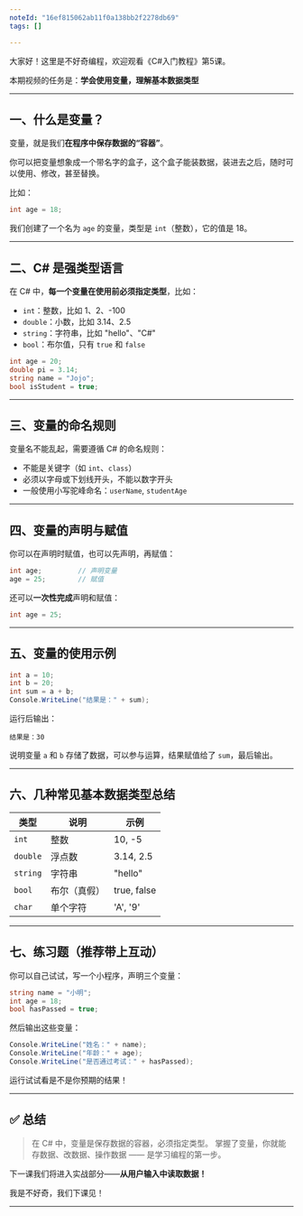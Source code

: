 ```yaml
---
noteId: "16ef815062ab11f0a138bb2f2278db69"
tags: []

---
```



大家好！这里是不好奇编程，欢迎观看《C#入门教程》第5课。

本期视频的任务是：**学会使用变量，理解基本数据类型**

---

## 一、什么是变量？

变量，就是我们**在程序中保存数据的“容器”**。

你可以把变量想象成一个带名字的盒子，这个盒子能装数据，装进去之后，随时可以使用、修改，甚至替换。

比如：

```csharp
int age = 18;
```

我们创建了一个名为 `age` 的变量，类型是 `int`（整数），它的值是 18。

---

## 二、C# 是强类型语言

在 C# 中，**每一个变量在使用前必须指定类型**，比如：

* `int`：整数，比如 1、2、-100
* `double`：小数，比如 3.14、2.5
* `string`：字符串，比如 "hello"、"C#"
* `bool`：布尔值，只有 `true` 和 `false`

```csharp
int age = 20;
double pi = 3.14;
string name = "Jojo";
bool isStudent = true;
```

---

## 三、变量的命名规则

变量名不能乱起，需要遵循 C# 的命名规则：

* 不能是关键字（如 `int`、`class`）
* 必须以字母或下划线开头，不能以数字开头
* 一般使用小写驼峰命名：`userName`, `studentAge`

---

## 四、变量的声明与赋值

你可以在声明时赋值，也可以先声明，再赋值：

```csharp
int age;         // 声明变量
age = 25;        // 赋值
```

还可以**一次性完成**声明和赋值：

```csharp
int age = 25;
```

---

## 五、变量的使用示例

```csharp
int a = 10;
int b = 20;
int sum = a + b;
Console.WriteLine("结果是：" + sum);
```

运行后输出：

```
结果是：30
```

说明变量 `a` 和 `b` 存储了数据，可以参与运算，结果赋值给了 `sum`，最后输出。

---

## 六、几种常见基本数据类型总结

| 类型       | 说明     | 示例          |
| -------- | ------ | ----------- |
| `int`    | 整数     | 10, -5      |
| `double` | 浮点数    | 3.14, 2.5   |
| `string` | 字符串    | "hello"     |
| `bool`   | 布尔（真假） | true, false |
| `char`   | 单个字符   | 'A', '9'    |

---

## 七、练习题（推荐带上互动）

你可以自己试试，写一个小程序，声明三个变量：

```csharp
string name = "小明";
int age = 18;
bool hasPassed = true;
```

然后输出这些变量：

```csharp
Console.WriteLine("姓名：" + name);
Console.WriteLine("年龄：" + age);
Console.WriteLine("是否通过考试：" + hasPassed);
```

运行试试看是不是你预期的结果！

---

## ✅ 总结

> 在 C# 中，变量是保存数据的容器，必须指定类型。
> 掌握了变量，你就能存数据、改数据、操作数据 —— 是学习编程的第一步。

下一课我们将进入实战部分——**从用户输入中读取数据！**

我是不好奇，我们下课见！

---

